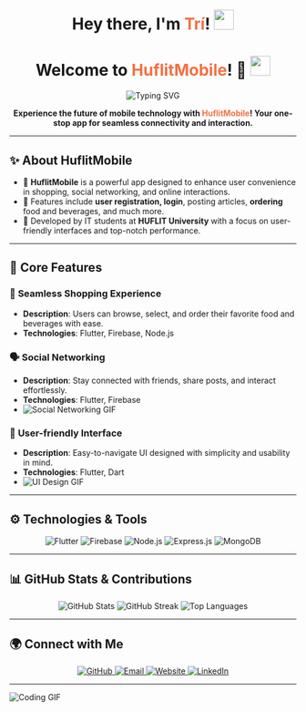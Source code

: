 <h1 align="center">
  Hey there, I'm <span style="color:#F37044;">Trí</span>! 
  <img src="https://media.giphy.com/media/hvRJCLFzcasrR4ia7z/giphy.gif" width="35">
</h1>

<h1 align="center">
  Welcome to <span style="color:#F37044;">HuflitMobile</span>! 📱
  <img src="https://media.giphy.com/media/hvRJCLFzcasrR4ia7z/giphy.gif" width="35">
</h1>

<div align="center">
  <img src="https://readme-typing-svg.demolab.com?font=Fira+Code&weight=600&size=20&pause=1000&color=F37044&center=true&vCenter=true&width=435&lines=HuflitMobile+Application;Convenient+Mobile+Experience;Connecting+Users+Effortlessly" alt="Typing SVG" />
</div>

<p align="center">
  <b>Experience the future of mobile technology with <span style="color:#F37044;">HuflitMobile</span>! Your one-stop app for seamless connectivity and interaction.</b>
</p>

---

## ✨ About HuflitMobile

- 📱 **HuflitMobile** is a powerful app designed to enhance user convenience in shopping, social networking, and online interactions.
- 🚀 Features include **user registration, login**, posting articles, **ordering** food and beverages, and much more.
- 💼 Developed by IT students at **HUFLIT University** with a focus on user-friendly interfaces and top-notch performance.

---

## 🚀 Core Features

### 🛒 **Seamless Shopping Experience**
- **Description**: Users can browse, select, and order their favorite food and beverages with ease.
- **Technologies**: Flutter, Firebase, Node.js

### 🗣️ **Social Networking**
- **Description**: Stay connected with friends, share posts, and interact effortlessly.
- **Technologies**: Flutter, Firebase
- ![Social Networking GIF](https://media.giphy.com/media/l41lISBVrcd8V69ra/giphy.gif)

### 📱 **User-friendly Interface**
- **Description**: Easy-to-navigate UI designed with simplicity and usability in mind.
- **Technologies**: Flutter, Dart
- ![UI Design GIF](https://media.giphy.com/media/xT9IgzoKnwFNmISR8I/giphy.gif)

---

## ⚙️ Technologies & Tools

<p align="center">
  <img src="https://img.shields.io/badge/Flutter-02569B?style=for-the-badge&logo=flutter&logoColor=white" alt="Flutter" />
  <img src="https://img.shields.io/badge/Firebase-FFCA28?style=for-the-badge&logo=firebase&logoColor=black" alt="Firebase" />
  <img src="https://img.shields.io/badge/Node.js-43853D?style=for-the-badge&logo=node.js&logoColor=white" alt="Node.js" />
  <img src="https://img.shields.io/badge/Express.js-000000?style=for-the-badge&logo=express&logoColor=white" alt="Express.js" />
  <img src="https://img.shields.io/badge/MongoDB-4EA94B?style=for-the-badge&logo=mongodb&logoColor=white" alt="MongoDB" />
</p>

---

## 📊 GitHub Stats & Contributions

<p align="center">
  <img src="https://github-readme-stats.vercel.app/api?username=yourusername&show_icons=true&theme=radical" alt="GitHub Stats" />
  <img src="https://streak-stats.demolab.com?user=yourusername&theme=radical&hide_border=true&date_format=M%20j%5B%2C%20Y%5D" alt="GitHub Streak" />
  <img src="https://github-readme-stats.vercel.app/api/top-langs/?username=yourusername&layout=compact&theme=radical" alt="Top Languages" />
</p>

---

## 🌍 Connect with Me

<div align="center">
  <a href="https://github.com/yourusername" target="_blank">
    <img src="https://img.shields.io/badge/GitHub-181717?style=for-the-badge&logo=github&logoColor=white" alt="GitHub" />
  </a>
  <a href="mailto:yourname@example.com" target="_blank">
    <img src="https://img.shields.io/badge/Email-D14836?style=for-the-badge&logo=gmail&logoColor=white" alt="Email" />
  </a>
  <a href="https://yourwebsite.com" target="_blank">
    <img src="https://img.shields.io/badge/Website-0082C3?style=for-the-badge&logo=google-chrome&logoColor=white" alt="Website" />
  </a>
  <a href="https://www.linkedin.com/in/yourprofile" target="_blank">
    <img src="https://img.shields.io/badge/LinkedIn-0077B5?style=for-the-badge&logo=linkedin&logoColor=white" alt="LinkedIn" />
  </a>
</div>

---




![Coding GIF](https://media.giphy.com/media/L1R1tvI9svkIWwpVYr/giphy.gif)
